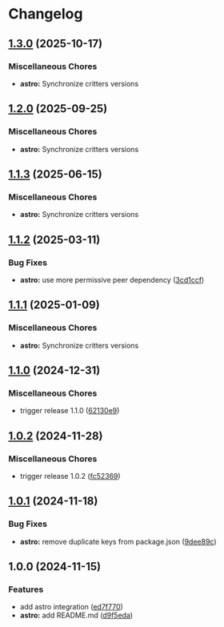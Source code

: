 # Changelog

## [1.3.0](https://github.com/michaelhthomas/critters-rs/compare/astro-v1.2.0...astro-v1.3.0) (2025-10-17)


### Miscellaneous Chores

* **astro:** Synchronize critters versions

## [1.2.0](https://github.com/michaelhthomas/critters-rs/compare/astro-v1.1.3...astro-v1.2.0) (2025-09-25)


### Miscellaneous Chores

* **astro:** Synchronize critters versions

## [1.1.3](https://github.com/michaelhthomas/critters-rs/compare/astro-v1.1.2...astro-v1.1.3) (2025-06-15)


### Miscellaneous Chores

* **astro:** Synchronize critters versions

## [1.1.2](https://github.com/michaelhthomas/critters-rs/compare/astro-v1.1.1...astro-v1.1.2) (2025-03-11)


### Bug Fixes

* **astro:** use more permissive peer dependency ([3cd1ccf](https://github.com/michaelhthomas/critters-rs/commit/3cd1ccf1d3866973a2f4c9bf80e49f7962a2a851))

## [1.1.1](https://github.com/michaelhthomas/critters-rs/compare/astro-v1.1.0...astro-v1.1.1) (2025-01-09)


### Miscellaneous Chores

* **astro:** Synchronize critters versions

## [1.1.0](https://github.com/michaelhthomas/critters-rs/compare/astro-v1.0.2...astro-v1.1.0) (2024-12-31)


### Miscellaneous Chores

* trigger release 1.1.0 ([62130e9](https://github.com/michaelhthomas/critters-rs/commit/62130e9772500cc6f68dac8a45a10a88ff932e73))

## [1.0.2](https://github.com/michaelhthomas/critters-rs/compare/astro-v1.0.1...astro-v1.0.2) (2024-11-28)


### Miscellaneous Chores

* trigger release 1.0.2 ([fc52369](https://github.com/michaelhthomas/critters-rs/commit/fc52369bac524544e3f73a34827dfcb32022ddf9))

## [1.0.1](https://github.com/michaelhthomas/critters-rs/compare/astro-v1.0.0...astro-v1.0.1) (2024-11-18)


### Bug Fixes

* **astro:** remove duplicate keys from package.json ([9dee89c](https://github.com/michaelhthomas/critters-rs/commit/9dee89c52aee03ef313c9ade652c4531299bed8c))

## 1.0.0 (2024-11-15)


### Features

* add astro integration ([ed7f770](https://github.com/michaelhthomas/critters-rs/commit/ed7f770ce4f3130b1eb791466d0a5b41b9181622))
* **astro:** add README.md ([d9f5eda](https://github.com/michaelhthomas/critters-rs/commit/d9f5eda600d5967bddcacac9f4896d14f57c3ff6))
